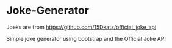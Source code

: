 # Joke-Generator

Joeks are from https://github.com/15Dkatz/official_joke_api

Simple joke generator using bootstrap and the Official Joke API
